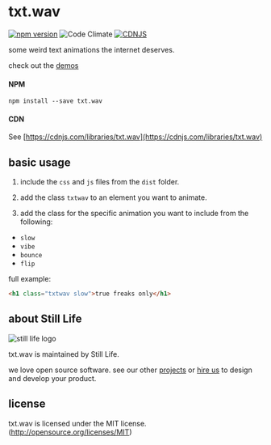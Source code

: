 # txt.wav

[![npm version](https://badge.fury.io/js/txt.wav.svg)](https://npmjs.com/package/txt.wav)
![Code Climate](https://codeclimate.com/github/still-life-studio/txt.wav/badges/gpa.svg)
[![CDNJS](https://img.shields.io/cdnjs/v/txt.wav.svg)](https://cdnjs.com/libraries/txt.wav)

some weird text animations the internet deserves.

check out the [demos](http://www.stilllife.studio/txtwav?utm_source=github)

#### NPM

```
npm install --save txt.wav
```

#### CDN

See [https://cdnjs.com/libraries/txt.wav](https://cdnjs.com/libraries/txt.wav)

## basic usage

1. include the `css` and `js` files from the `dist` folder.

2. add the class `txtwav` to an element you want to animate.

3. add the class for the specific animation you want to include from the
following:

* `slow`
* `vibe`
* `bounce`
* `flip`

full example:
```html
<h1 class="txtwav slow">true freaks only</h1>
```

## about Still Life

![still life 
logo](http://www.stilllife.studio/images/still_life_logo.png)

txt.wav is maintained by Still Life.

we love open source software. see our other
[projects](http://www.stilllife.studio/?utm_source=github#work) or [hire
us](http://www.stilllife.studio/?utm_source=github#contact) to design and develop your product.


## license
txt.wav is licensed under the MIT license. (http://opensource.org/licenses/MIT)

